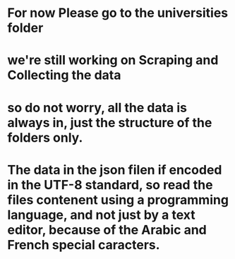 # For now Please go to the universities folder
# we're still working on Scraping and Collecting the data
# so do not worry, all the data is always in, just the structure of the folders only.

# The data in the json filen if encoded in the UTF-8 standard, so read the files contenent using a programming language, and not just by a text editor, because of the Arabic and French special caracters.